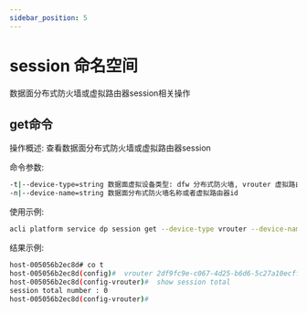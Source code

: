 ```yaml
---
sidebar_position: 5
---
```


# session 命名空间
数据面分布式防火墙或虚拟路由器session相关操作

## get命令
操作概述: 查看数据面分布式防火墙或虚拟路由器session

命令参数:  
```bash
-t|--device-type=string 数据面虚拟设备类型: dfw 分布式防火墙, vrouter 虚拟路由器
-n|--device-name=string 数据面分布式防火墙名称或者虚拟路由器id
```

使用示例:
```bash
acli platform service dp session get --device-type vrouter --device-name 2df9fc9e-c067-4d25-b6d6-5c27a10ecff2
```

结果示例:
```bash
host-005056b2ec8d# co t
host-005056b2ec8d(config)#  vrouter 2df9fc9e-c067-4d25-b6d6-5c27a10ecff2
host-005056b2ec8d(config-vrouter)#  show session total
session total number : 0
host-005056b2ec8d(config-vrouter)#
```
